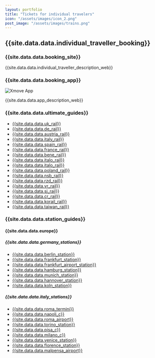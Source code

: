 ```yaml
---
layout: portfolio
title: "Tickets for individual travelers"
icon: "/assets/images/icon_2.png"
post_image: "/assets/images/trains.png"
---
```


<h2>{{site.data.data.individual_traveller_booking}}</h2>

### {{site.data.data.booking_site}}

<p>{{site.data.data.individual_traveller_description_web}}</p>

### {{site.data.data.booking_app}}

<img src="{{relative_url}}/assets/images/xmove.jpg" class="img-fluid" alt="Xmove App">

<p>{{site.data.data.app_description_web}}</p>


### {{site.data.data.ultimate_guides}}

* [{{site.data.data.uk_rail}}]({{site.data.data.uk_rail_url}})
* [{{site.data.data.de_rail}}]({{site.data.data.de_rail_url}})
* [{{site.data.data.austria_rail}}]({{site.data.data.australia_rail_url}})
* [{{site.data.data.italy_rail}}]({{site.data.data.italy_rail_url}})
* [{{site.data.data.spain_rail}}]({{site.data.data.spain_rail_url}})
* [{{site.data.data.france_rail}}]({{site.data.data.france_rail_url}})
* [{{site.data.data.bene_rail}}]({{site.data.data.bene_rail_url}})
* [{{site.data.data.italo_rail}}]({{site.data.data.italo_rail_url}})
* [{{site.data.data.italo_rail}}]({{site.data.data.flixbus_rail_url}})
* [{{site.data.data.poland_rail}}]({{site.data.data.poland_rail_url}})
* [{{site.data.data.nsb_rail}}]({{site.data.data.nsb_rail_url}})
* [{{site.data.data.rzd_rail}}]({{site.data.data.rzd_rail_url}})
* [{{site.data.data.vr_rail}}]({{site.data.data.vr_rail_url}})
* [{{site.data.data.sj_rail}}]({{site.data.data.sj_rail_url}})
* [{{site.data.data.cr_rail}}]({{site.data.data.cr_rail_url}})
* [{{site.data.data.korail_rail}}]({{site.data.data.korail_rail_url}})
* [{{site.data.data.taiwan_rail}}]({{site.data.data.taiwan_rail_url}})

### {{site.data.data.station_guides}}

#### {{site.data.data.europe}}

##### {{site.data.data.germany_stations}}

* [{{site.data.data.berlin_station}}]({{site.data.data.berlin_station_url}})
* [{{site.data.data.frankfurt_station}}]({{site.data.data.frankfurt_station_url}})
* [{{site.data.data.frankfurt_airport_station}}]({{site.data.data.frankfurt_airport_station_url}})
* [{{site.data.data.hamburg_station}}]({{site.data.data.hamburg_station_url}})
* [{{site.data.data.munich_station}}]({{site.data.data.munich_station_url}})
* [{{site.data.data.hannover_station}}]({{site.data.data.hannover_station_url}})
* [{{site.data.data.koln_station}}]({{site.data.data.koln_station_url}})

##### {{site.data.data.italy_stations}}

* [{{site.data.data.roma_termini}}]({{site.data.data.frankfurt_sroma_termini_urltation}})
* [{{site.data.data.napoli_c}}]({{site.data.data.napoli_c_url}})
* [{{site.data.data.roma_airport}}]({{site.data.data.roma_airport_url}})
* [{{site.data.data.torino_station}}]({{site.data.data.torino_station_url}})
* [{{site.data.data.pisa_c}}]({{site.data.data.pisa_c_url}})
* [{{site.data.data.milano_c}}]({{site.data.data.milano_c_url}})
* [{{site.data.data.venice_station}}]({{site.data.data.venice_station_url}})
* [{{site.data.data.florence_station}}]({{site.data.data.florence_station_url}})
* [{{site.data.data.malpensa_airport}}]({{site.data.data.malpensa_airport_url}})


